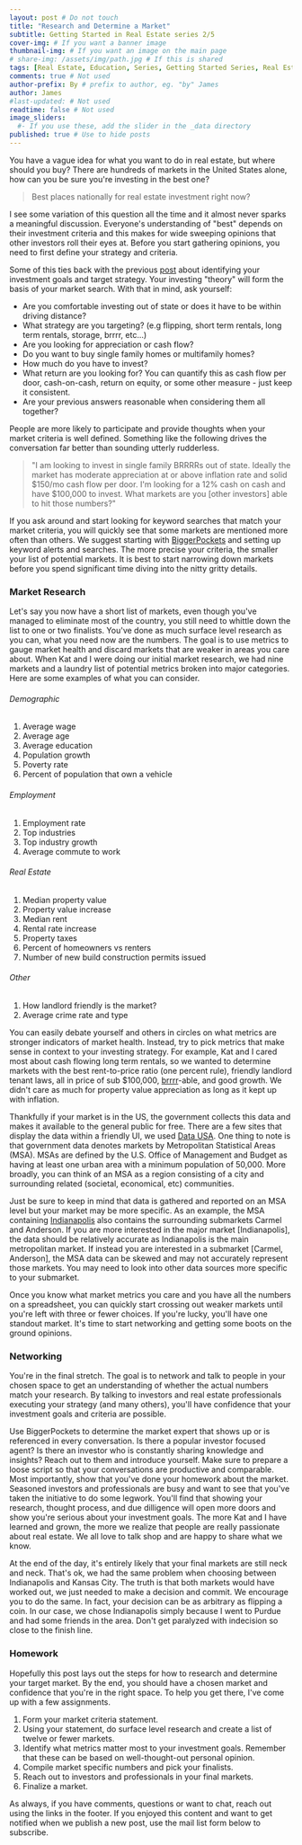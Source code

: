 ```yaml
---
layout: post # Do not touch
title: "Research and Determine a Market"
subtitle: Getting Started in Real Estate series 2/5
cover-img: # If you want a banner image
thumbnail-img: # If you want an image on the main page
# share-img: /assets/img/path.jpg # If this is shared
tags: [Real Estate, Education, Series, Getting Started Series, Real Estate Tips, Market Research]
comments: true # Not used
author-prefix: By # prefix to author, eg. "by" James
author: James
#last-updated: # Not used
readtime: false # Not used
image_sliders:
  #- If you use these, add the slider in the _data directory
published: true # Use to hide posts
---
```


You have a vague idea for what you want to do in real estate, but where should you buy? There are hundreds of markets in the United States alone, how can you be sure you're investing in the best one?

> Best places nationally for real estate investment right now?

I see some variation of this question all the time and it almost never sparks a meaningful discussion. Everyone's understanding of "best" depends on their investment criteria and this makes for wide sweeping opinions that other investors roll their eyes at. Before you start gathering opinions, you need to first define your strategy and criteria.

Some of this ties back with the previous [post](../2021-08-21-getting-started-identify-your-goals) about identifying your investment goals and target strategy. Your investing "theory" will form the basis of your market search. With that in mind, ask yourself:

- Are you comfortable investing out of state or does it have to be within driving distance?
- What strategy are you targeting? (e.g flipping, short term rentals, long term rentals, storage, brrrr, etc...)
- Are you looking for appreciation or cash flow?
- Do you want to buy single family homes or multifamily homes?
- How much do you have to invest?
- What return are you looking for? You can quantify this as cash flow per door, cash-on-cash, return on equity, or some other measure - just keep it consistent.
- Are your previous answers reasonable when considering them all together?

People are more likely to participate and provide thoughts when your market criteria is well defined. Something like the following drives the conversation far better than sounding utterly rudderless.

> "I am looking to invest in single family BRRRRs out of state. Ideally the market has moderate appreciation at or above inflation rate and solid $150/mo cash flow per door. I'm looking for a 12% cash on cash and have $100,000 to invest. What markets are you [other investors] able to hit those numbers?"

If you ask around and start looking for keyword searches that match your market criteria, you will quickly see that some markets are mentioned more often than others. We suggest starting with [BiggerPockets](https://www.biggerpockets.com) and setting up keyword alerts and searches. The more precise your criteria, the smaller your list of potential markets. It is best to start narrowing down markets before you spend significant time diving into the nitty gritty details.

### Market Research

Let's say you now have a short list of markets, even though you've managed to eliminate most of the country, you still need to whittle down the list to one or two finalists. You've done as much surface level research as you can, what you need now are the numbers. The goal is to use metrics to gauge market health and discard markets that are weaker in areas you care about. When Kat and I were doing our initial market research, we had nine markets and a laundry list of potential metrics broken into major categories. Here are some examples of what you can consider.

###### Demographic
1. Average wage
2. Average age
3. Average education
4. Population growth
5. Poverty rate
6. Percent of population that own a vehicle

###### Employment
1. Employment rate
2. Top industries
3. Top industry growth
4. Average commute to work

###### Real Estate
1. Median property value
2. Property value increase
3. Median rent
4. Rental rate increase
5. Property taxes
6. Percent of homeowners vs renters
7. Number of new build construction permits issued

###### Other
1. How landlord friendly is the market?
2. Average crime rate and type

You can easily debate yourself and others in circles on what metrics are stronger indicators of market health. Instead, try to pick metrics that make sense in context to your investing strategy. For example, Kat and I cared most about cash flowing long term rentals, so we wanted to determine markets with the best rent-to-price ratio (one percent rule), friendly landlord tenant laws, all in price of sub $100,000, [brrrr](../2021-08-14-deal-analysis)-able, and good growth. We didn't care as much for property value appreciation as long as it kept up with inflation.

Thankfully if your market is in the US, the government collects this data and makes it available to the general public for free. There are a few sites that display the data within a friendly UI, we used [Data USA](https://datausa.io/). One thing to note is that government data denotes markets by Metropolitan Statistical Areas (MSA). MSAs are defined by the U.S. Office of Management and Budget as having at least one urban area with a minimum population of 50,000. More broadly, you can think of an MSA as a region consisting of a city and surrounding related (societal, economical, etc) communities.

Just be sure to keep in mind that data is gathered and reported on an MSA level but your market may be more specific. As an example, the MSA containing [Indianapolis](https://datausa.io/profile/geo/indianapolis-carmel-anderson-in) also contains the surrounding submarkets Carmel and Anderson. If you are more interested in the major market [Indianapolis], the data should be relatively accurate as Indianapolis is the main metropolitan market. If instead you are interested in a submarket [Carmel, Anderson], the MSA data can be skewed and may not accurately represent those markets. You may need to look into other data sources more specific to your submarket.

Once you know what market metrics you care and you have all the numbers on a spreadsheet, you can quickly start crossing out weaker markets until you're left with three or fewer choices. If you're lucky, you'll have one standout market. It's time to start networking and getting some boots on the ground opinions.

### Networking
You're in the final stretch. The goal is to network and talk to people in your chosen space to get an understanding of whether the actual numbers match your research. By talking to investors and real estate professionals executing your strategy (and many others), you'll have confidence that your investment goals and criteria are possible.

Use BiggerPockets to determine the market expert that shows up or is referenced in every conversation. Is there a popular investor focused agent? Is there an investor who is constantly sharing knowledge and insights? Reach out to them and introduce yourself. Make sure to prepare a loose script so that your conversations are productive and comparable. Most importantly, show that you've done your homework about the market. Seasoned investors and professionals are busy and want to see that you've taken the initiative to do some legwork. You'll find that showing your research, thought process, and due dilligence will open more doors and show you're serious about your investment goals. The more Kat and I have learned and grown, the more we realize that people are really passionate about real estate. We all love to talk shop and are happy to share what we know.

At the end of the day, it's entirely likely that your final markets are still neck and neck. That's ok, we had the same problem when choosing between Indianapolis and Kansas City. The truth is that both markets would have worked out, we just needed to make a decision and commit. We encourage you to do the same. In fact, your decision can be as arbitrary as flipping a coin. In our case, we chose Indianapolis simply because I went to Purdue and had some friends in the area. Don't get paralyzed with indecision so close to the finish line.

### Homework
Hopefully this post lays out the steps for how to research and determine your target market. By the end, you should have a chosen market and confidence that you're in the right space. To help you get there, I've come up with a few assignments.

1. Form your market criteria statement.
2. Using your statement, do surface level research and create a list of twelve or fewer markets.
3. Identify what metrics matter most to your investment goals. Remember that these can be based on well-thought-out personal opinion.
4. Compile market specific numbers and pick your finalists.
5. Reach out to investors and professionals in your final markets.
6. Finalize a market.

As always, if you have comments, questions or want to chat, reach out using the links in the footer. If you enjoyed this content and want to get notified when we publish a new post, use the mail list form below to subscribe.
